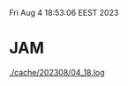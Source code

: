 Fri Aug  4 18:53:06 EEST 2023
# JAM
<a href='./cache/202308/04_18.log'>./cache/202308/04_18.log</a>
